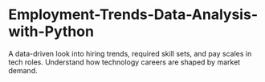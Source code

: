 # Employment-Trends-Data-Analysis-with-Python
A data-driven look into hiring trends, required skill sets, and pay scales in tech roles. Understand how technology careers are shaped by market demand.
